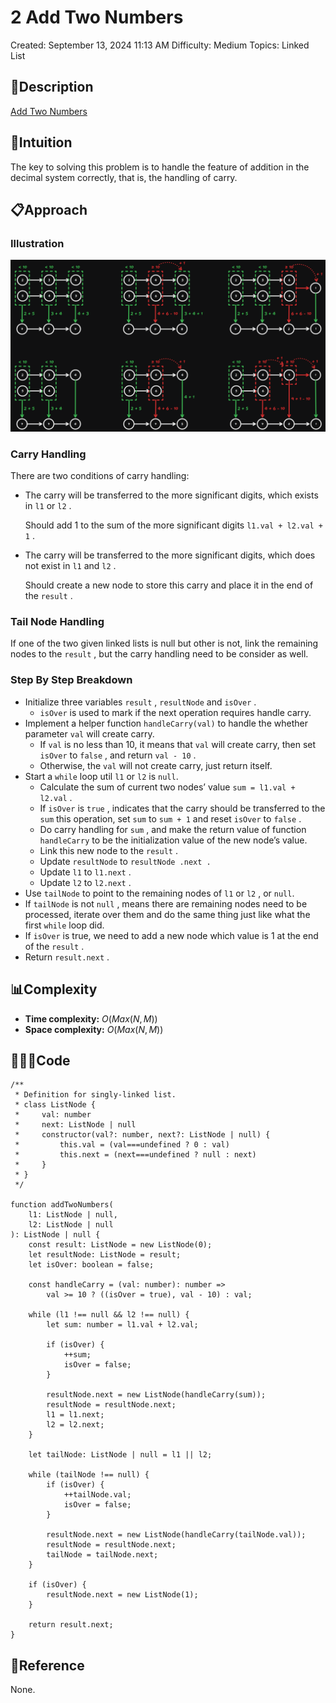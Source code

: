 # 2 Add Two Numbers

Created: September 13, 2024 11:13 AM
Difficulty: Medium
Topics: Linked List

## 📖Description

[Add Two Numbers](https://leetcode.com/problems/add-two-numbers/description/)

## 🤔Intuition

The key to solving this problem is to handle the feature of addition in the decimal system correctly, that is, the handling of carry.

## 📋Approach

### Illustration

![AddTwoNumbers.png](AddTwoNumbers.png)

### Carry Handling

There are two conditions of carry handling:

- The carry will be transferred to the more significant digits, which exists in `l1` or `l2` .
    
    Should add 1 to the sum of the more significant digits `l1.val + l2.val + 1` .
    
- The carry will be transferred to the more significant digits, which does not exist in `l1` and `l2` .
    
    Should create a new node to store this carry and place it in the end of the `result` .
    

### Tail Node Handling

If one of the two given linked lists is null but other is not, link the remaining nodes to the `result` , but the carry handling need to be consider as well.

### Step By Step Breakdown

- Initialize three variables `result` , `resultNode` and `isOver` .
    - `isOver` is used to mark if the next operation requires handle carry.
- Implement a helper function `handleCarry(val)` to handle the whether parameter `val` will create carry.
    - If `val` is no less than 10, it means that `val` will create carry, then set `isOver` to `false` , and return `val - 10` .
    - Otherwise, the `val` will not create carry, just return itself.
- Start a `while` loop util `l1` or `l2` is `null`.
    - Calculate the sum of current two nodes’ value `sum = l1.val + l2.val` .
    - If `isOver` is `true` , indicates that the carry should be transferred to the `sum` this operation, set `sum` to `sum + 1` and reset `isOver` to `false` .
    - Do carry handling for `sum` , and make the return value of function `handleCarry` to be the initialization value of the new node’s value.
    - Link this new node to the `result` .
    - Update `resultNode` to `resultNode .next .`
    - Update `l1` to `l1.next` .
    - Update `l2` to `l2.next` .
- Use `tailNode` to point to the remaining nodes of `l1` or `l2` , or `null`.
- If `tailNode` is not `null` , means there are remaining nodes need to be processed, iterate over them and do the same thing just like what the first `while` loop did.
- If `isOver` is true, we need to add a new node which value is 1 at the end of the `result` .
- Return `result.next` .

## 📊Complexity

- **Time complexity:** $O(Max(N, M))$
- **Space complexity:** $O(Max(N, M))$

## 🧑🏻‍💻Code

```tsx
/**
 * Definition for singly-linked list.
 * class ListNode {
 *     val: number
 *     next: ListNode | null
 *     constructor(val?: number, next?: ListNode | null) {
 *         this.val = (val===undefined ? 0 : val)
 *         this.next = (next===undefined ? null : next)
 *     }
 * }
 */

function addTwoNumbers(
    l1: ListNode | null,
    l2: ListNode | null
): ListNode | null {
    const result: ListNode = new ListNode(0);
    let resultNode: ListNode = result;
    let isOver: boolean = false;

    const handleCarry = (val: number): number =>
        val >= 10 ? ((isOver = true), val - 10) : val;

    while (l1 !== null && l2 !== null) {
        let sum: number = l1.val + l2.val;

        if (isOver) {
            ++sum;
            isOver = false;
        }

        resultNode.next = new ListNode(handleCarry(sum));
        resultNode = resultNode.next;
        l1 = l1.next;
        l2 = l2.next;
    }

    let tailNode: ListNode | null = l1 || l2;

    while (tailNode !== null) {
        if (isOver) {
            ++tailNode.val;
            isOver = false;
        }

        resultNode.next = new ListNode(handleCarry(tailNode.val));
        resultNode = resultNode.next;
        tailNode = tailNode.next;
    }

    if (isOver) {
        resultNode.next = new ListNode(1);
    }

    return result.next;
}
```

## 🔖Reference

None.
